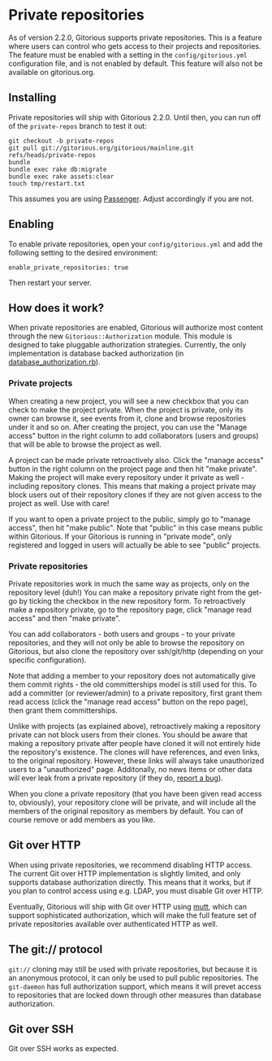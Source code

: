 # Private repositories #

As of version 2.2.0, Gitorious supports private repositories. This is a feature where users can control who gets access to their projects and repositories. The feature must be enabled with a setting in the `config/gitorious.yml` configuration file, and is not enabled by default. This feature will also not be available on gitorious.org.

## Installing ##

Private repositories will ship with Gitorious 2.2.0. Until then, you can run off of the `private-repos` branch to test it out:

    git checkout -b private-repos
    git pull git://gitorious.org/gitorious/mainline.git refs/heads/private-repos
    bundle
    bundle exec rake db:migrate
    bundle exec rake assets:clear
    touch tmp/restart.txt

This assumes you are using [Passenger](http://www.modrails.com/). Adjust accordingly if you are not.

## Enabling ##

To enable private repositories, open your `config/gitorious.yml` and add the following setting to the desired environment:

    enable_private_repositories: true

Then restart your server.

## How does it work? ##

When private repositories are enabled, Gitorious will authorize most content through the new `Gitorious::Authorization` module. This module is designed to take pluggable authorization strategies. Currently, the only implementation is database backed authorization (in [database_authorization.rb](https://gitorious.org/gitorious/mainline/blobs/private-repos/lib/gitorious/authorization/database_authorization.rb)).

### Private projects ###
When creating a new project, you will see a new checkbox that you can check to make the project private. When the project is private, only its owner can browse it, see events from it, clone and browse repositories under it and so on. After creating the project, you can use the "Manage access" button in the right column to add collaborators (users and groups) that will be able to browse the project as well.

A project can be made private retroactively also. Click the "manage access" button in the right column on the project page and then hit "make private". Making the project will make every repository under it private as well - including repository clones. This means that making a project private may block users out of their repository clones if they are not given access to the project as well. Use with care!

If you want to open a private project to the public, simply go to "manage access", then hit "make public". Note that "public" in this case means public within Gitorious. If your Gitorious is running in "private mode", only registered and logged in users will actually be able to see "public" projects.

### Private repositories ###

Private repositories work in much the same way as projects, only on the repository level (duh!) You can make a repository private right from the get-go by ticking the checkbox in the new repository form. To retroactively make a repository private, go to the repository page, click "manage read access" and then "make private".

You can add collaborators - both users and groups - to your private repositories, and they will not only be able to browse the repository on Gitorious, but also clone the repository over ssh/git/http (depending on your specific configuration).

Note that adding a member to your repository does not automatically give them commit rights - the old committerships model is still used for this. To add a committer (or reviewer/admin) to a private repository, first grant them read access (click the "manage read access" button on the repo page), then grant them committerships.

Unlike with projects (as explained above), retroactively making a repository private can not block users from their clones. You should be aware that making a repository private after people have cloned it will not entirely hide the repository's existence. The clones will have references, and even links, to the original repository. However, these links will always take unauthorized users to a "unauthorized" page. Additonally, no news items or other data will ever leak from a private repository (if they do, [report a bug](http://issues.gitorious.org)).

When you clone a private repository (that you have been given read access to, obviously), your repository clone will be private, and will include all the members of the original repository as members by default. You can of course remove or add members as you like.

## Git over HTTP ##

When using private repositories, we recommend disabling HTTP access. The current Git over HTTP implementation is slightly limited, and only supports database authorization directly. This means that it works, but if you plan to control access using e.g. LDAP, you must disable Git over HTTP.

Eventually, Gitorious will ship with Git over HTTP using [mutt](https://gitorious.org/gitorious/mutt), which can support sophisticated authorization, which will make the full feature set of private repositories available over authenticated HTTP as well.

## The git:// protocol ##

`git://` cloning may still be used with private repositories, but because it is an anonymous protocol, it can only be used to pull public repositories. The `git-daemon` has full authorization support, which means it will prevet access to repositories that are locked down through other measures than database authorization.

## Git over SSH ##

Git over SSH works as expected.
